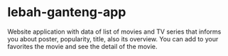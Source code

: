 # lebah-ganteng-app
Website application with data of list of movies and TV series that informs you about poster, popularity, title, also its overview. You can add to your favorites the movie and see the detail of the movie.
